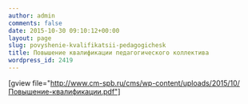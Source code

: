 ```yaml
---
author: admin
comments: false
date: 2015-10-30 09:10:12+00:00
layout: page
slug: povyshenie-kvalifikatsii-pedagogichesk
title: Повышение квалификации педагогического коллектива
wordpress_id: 2419
---
```


[gview file="http://www.cm-spb.ru/cms/wp-content/uploads/2015/10/Повышение-квалификации.pdf"]
